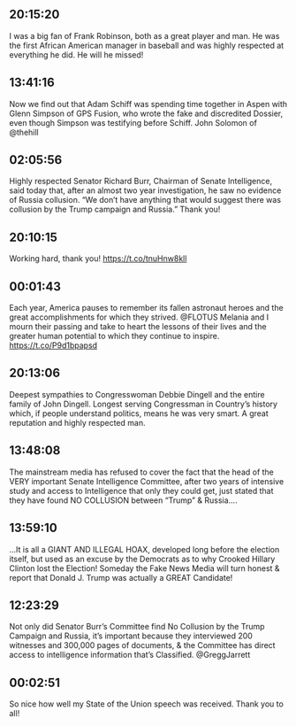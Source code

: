 ## 20:15:20
I was a big fan of Frank Robinson, both as a great player and man. He was the first African American manager in baseball and was highly respected at everything he did. He will he missed!
## 13:41:16
Now we find out that Adam Schiff was spending time together in Aspen with Glenn Simpson of GPS Fusion, who wrote the fake and discredited Dossier, even though Simpson was testifying before Schiff. John Solomon of @thehill
## 02:05:56
Highly respected Senator Richard Burr, Chairman of Senate Intelligence, said today that, after an almost two year investigation, he saw no evidence of Russia collusion. “We don’t have anything that would suggest there was collusion by the Trump campaign and Russia.”  Thank you!
## 20:10:15
Working hard, thank you! https://t.co/tnuHnw8kll
## 00:01:43
Each year, America pauses to remember its fallen astronaut heroes and the great accomplishments for which they strived. @FLOTUS Melania and I mourn their passing and take to heart the lessons of their lives and the greater human potential to which they continue to inspire. https://t.co/P9d1bpapsd
## 20:13:06
Deepest sympathies to Congresswoman Debbie Dingell and the entire family of John Dingell. Longest serving Congressman in Country’s history which, if people understand politics, means he was very smart. A great reputation and highly respected man.
## 13:48:08
The mainstream media has refused to cover the fact that the head of the VERY important Senate Intelligence Committee, after two years of intensive study and access to Intelligence that only they could get, just stated that they have found NO COLLUSION between “Trump” &amp; Russia....
## 13:59:10
...It is all a GIANT AND ILLEGAL HOAX, developed long before the election itself, but used as an excuse by the Democrats as to why Crooked Hillary Clinton lost the Election! Someday the Fake News Media will turn honest &amp; report that Donald J. Trump was actually a GREAT Candidate!
## 12:23:29
Not only did Senator Burr’s Committee find No Collusion by the Trump Campaign and Russia, it’s important because they interviewed 200 witnesses and 300,000 pages of documents, &amp; the Committee has direct access to intelligence information that’s Classified. @GreggJarrett
## 00:02:51
So nice how well my State of the Union speech was received. Thank you to all!
